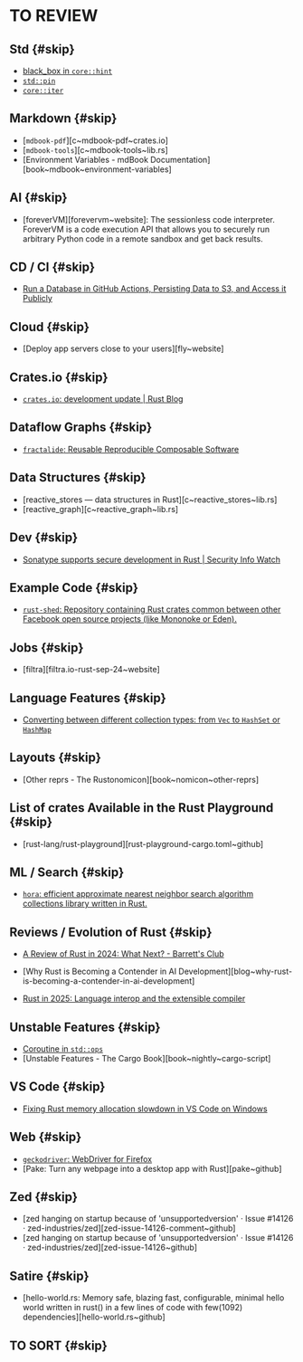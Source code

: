 # TO REVIEW

## Std {#skip}

- [black_box in `core::hint`](https://doc.rust-lang.org/core/hint/fn.black_box.html)
- [`std::pin`](https://doc.rust-lang.org/std/pin/index.html#projections-and-structural-pinning)
- [`core::iter`](https://doc.rust-lang.org/stable/core/iter/index.html#for-loops-and-intoiterator)

## Markdown {#skip}

- [`mdbook-pdf`][c~mdbook-pdf~crates.io]
- [`mdbook-tools`][c~mdbook-tools~lib.rs]
- [Environment Variables - mdBook Documentation][book~mdbook~environment-variables]

## AI {#skip}

- [foreverVM][forevervm~website]: The sessionless code interpreter. ForeverVM is a code execution API that allows you to securely run arbitrary Python code in a remote sandbox and get back results.

## CD / CI {#skip}

- [Run a Database in GitHub Actions, Persisting Data to S3, and Access it Publicly](https://wesql.io/blog/use-github-actions-as-database)

## Cloud {#skip}

- [Deploy app servers close to your users][fly~website]

## Crates.io {#skip}

- [`crates.io`: development update | Rust Blog](https://blog.rust-lang.org/2025/02/05/crates-io-development-update.html)

## Dataflow Graphs {#skip}

- [`fractalide`: Reusable Reproducible Composable Software](https://github.com/fractalide/fractalide)

## Data Structures {#skip}

- [reactive_stores — data structures in Rust][c~reactive_stores~lib.rs]
- [reactive_graph][c~reactive_graph~lib.rs]

## Dev {#skip}

- [Sonatype supports secure development in Rust | Security Info Watch](https://www.securityinfowatch.com/cybersecurity/press-release/55277880/sonatype-supports-secure-development-in-rust)

## Example Code {#skip}

- [`rust-shed`: Repository containing Rust crates common between other Facebook open source projects (like Mononoke or Eden).](https://github.com/facebookexperimental/rust-shed)

## Jobs {#skip}

- [filtra][filtra.io-rust-sep-24~website]

## Language Features {#skip}

- [Converting between different collection types: from `Vec` to `HashSet` or `HashMap`](https://www.slingacademy.com/article/converting-between-different-collection-types-from-vec-t-to-hashset-t-or-hashmap-t-u/)

## Layouts {#skip}

- [Other reprs - The Rustonomicon][book~nomicon~other-reprs]

## List of crates Available in the Rust Playground {#skip}

- [rust-lang/rust-playground][rust-playground-cargo.toml~github]

## ML / Search {#skip}

- [`hora`: efficient approximate nearest neighbor search algorithm collections library written in Rust.](https://github.com/hora-search/hora)

## Reviews / Evolution of Rust {#skip}

- [A Review of Rust in 2024: What Next? - Barrett's Club](https://barretts.club/posts/rust_review_2024/)

- [Why Rust is Becoming a Contender in AI Development][blog~why-rust-is-becoming-a-contender-in-ai-development]

- [Rust in 2025: Language interop and the extensible compiler](https://smallcultfollowing.com/babysteps/blog/2025/03/18/lang-interop-extensibility/)

## Unstable Features {#skip}

- [Coroutine in `std::ops`](https://doc.rust-lang.org/std/ops/trait.Coroutine.html)
- [Unstable Features - The Cargo Book][book~nightly~cargo-script]

## VS Code {#skip}

- [Fixing Rust memory allocation slowdown in VS Code on Windows](https://zaynar.co.uk/posts/vs-code-debug-heap)

## Web {#skip}

- [`geckodriver`: WebDriver for Firefox](https://github.com/mozilla/geckodriver)
- [Pake: Turn any webpage into a desktop app with Rust][pake~github]

## Zed {#skip}

- [zed hanging on startup because of 'unsupportedversion' · Issue #14126 · zed-industries/zed][zed-issue-14126-comment~github]
- [zed hanging on startup because of 'unsupportedversion' · Issue #14126 · zed-industries/zed][zed-issue-14126~github]

## Satire {#skip}

- [hello-world.rs: Memory safe, blazing fast, configurable, minimal hello world written in rust() in a few lines of code with few(1092) dependencies][hello-world.rs~github]

## TO SORT {#skip}
